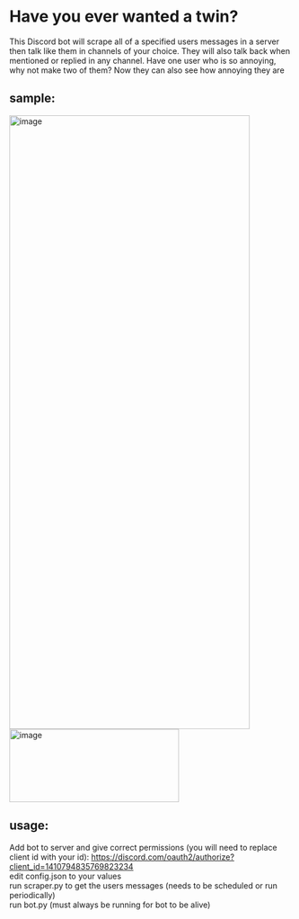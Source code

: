 # Have you ever wanted a twin?

This Discord bot will scrape all of a specified users messages in a server then talk like them in channels of your choice. They will also talk back when mentioned or replied in any channel. Have one user who is so annoying, why not make two of them? Now they can also see how annoying they are

## sample:
<img width="428" height="1092" alt="image" src="https://github.com/user-attachments/assets/0c21a4ed-50e2-4c2b-9fed-104cd0a750ed" /> <br>
<img width="302" height="130" alt="image" src="https://github.com/user-attachments/assets/74c2d679-1391-4f96-8c8b-bdb33f2bfe66" />

## usage:
Add bot to server and give correct permissions (you will need to replace client id with your id): https://discord.com/oauth2/authorize?client_id=1410794835769823234 <br>
edit config.json to your values <br>
run scraper.py to get the users messages (needs to be scheduled or run periodically) <br>
run bot.py (must always be running for bot to be alive) <br>


